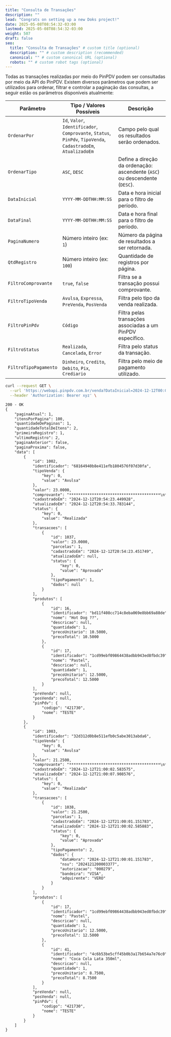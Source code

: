 ```yaml
---
title: "Consulta de Transações"
description: ""
lead: "Congrats on setting up a new Doks project!"
date: 2025-05-08T08:54:32-03:00
lastmod: 2025-05-08T08:54:32-03:00
weight: 507
draft: false
seo:
  title: "Consulta de Transações" # custom title (optional)
  description: "" # custom description (recommended)
  canonical: "" # custom canonical URL (optional)
  robots: "" # custom robot tags (optional)
---
```


Todas as transações realizadas por meio do PinPDV podem ser consultadas por meio da API do PinPDV. Existem diversos parâmetros que podem ser utilizados para ordenar, filtrar e controlar a paginação das consultas, a seguir estão os parâmetros disponíveis atualmente:

| Parâmetro             | Tipo / Valores Possíveis                                             | Descrição                                                                 |
|-----------------------|----------------------------------------------------------------------|---------------------------------------------------------------------------|
| `OrdenarPor`          | `Id`, `Valor`, `Identificador`, `Comprovante`, `Status`, `PinPdv`, `TipoVenda`, `CadastradoEm`, `AtualizadoEm` | Campo pelo qual os resultados serão ordenados.                           |
| `OrdenarTipo`         | `ASC`, `DESC`                                                        | Define a direção da ordenação: ascendente (`ASC`) ou descendente (`DESC`).|
| `DataInicial`         | `YYYY-MM-DDTHH:MM:SS`                                                | Data e hora inicial para o filtro de período.                            |
| `DataFinal`           | `YYYY-MM-DDTHH:MM:SS`                                                | Data e hora final para o filtro de período.                              |
| `PaginaNumero`        | Número inteiro (ex: `1`)                                             | Número da página de resultados a ser retornada.                          |
| `QtdRegistro`         | Número inteiro (ex: `100`)                                           | Quantidade de registros por página.                                      |
| `FiltroComprovante`   | `true`, `false`                                                      | Filtra se a transação possui comprovante.                                |
| `FiltroTipoVenda`     | `Avulsa`, `Expressa`, `PreVenda`, `PosVenda`                         | Filtra pelo tipo da venda realizada.                                     |
| `FiltroPinPdv`        | `Código`                                                             | Filtra pelas transações associadas a um PinPDV específico.               |
| `FiltroStatus`        | `Realizada`, `Cancelada`, `Error`                                    | Filtra pelo status da transação.                                         |
| `FiltroTipoPagamento` | `Dinheiro`, `Credito`, `Debito`, `Pix`, `Crediario`                 | Filtra pelo meio de pagamento utilizado.                                 |


```bash {title="Consulta de Transações"}
curl --request GET \
  --url 'https://webapi.pinpdv.com.br/venda?DataInicial=2024-12-12T00:00:00&DataFinal=2024-12-12T23:59:59' \
  --header 'Authorization: Bearer xyz' \
```

```txt {title="Exemplo de Retorno"}
200 - OK
{
	"paginaAtual": 1,
	"itensPorPagina": 100,
	"quantidadeDePaginas": 1,
	"quantidadeTotalDeItens": 2,
	"primeiroRegistro": 1,
	"ultimoRegistro": 2,
	"paginaAnterior": false,
	"paginaProxima": false,
	"data": [
		{
			"id": 1002,
			"identificador": "68164940b8e411efb1804576f07d30fa",
			"tipoVenda": {
				"key": 0,
				"value": "Avulsa"
			},
			"valor": 23.0000,
			"comprovante": "****************************************\n*                                      *\n*             HOMOLOGAÇÃO              *\n*                                      *\n****************************************\n*                                      *\n*         ESSE DOCUMENTO NÃO           *\n*          TEM VALOR FISCAL            *\n*                                      *\n****************************************\n\nRECEBEMOS SEU PAGAMENTO:\n\n--> 68164940b8e411efb1804576f07d30fa\"\n\n### VALOR: 23\n### ITENS: 2\n\n\n     RETIRE SEU DOCUMENTO FISCAL        \n      NO BALCÃO DE ATENDIMENTO          \n\n\nhttp://www.sefazexemplo.gov.br/nfce/qrcode?p=28170800156225000131650110000151341562040824|2|1|1|DC6AE2C2B9A992BE59679AC365E29922DE6B7511\n\n\n\nOBRIGADO\nVOLTE SEMPRE!\n\n",
			"cadastradoEm": "2024-12-12T20:54:23.449928",
			"atualizadoEm": "2024-12-12T20:54:33.783144",
			"status": {
				"key": 0,
				"value": "Realizada"
			},
			"transacoes": [
				{
					"id": 1037,
					"valor": 23.0000,
					"parcelas": 1,
					"cadastradoEm": "2024-12-12T20:54:23.451749",
					"atualizadoEm": null,
					"status": {
						"key": 0,
						"value": "Aprovada"
					},
					"tipoPagamento": 1,
					"dados": null
				}
			],
			"produtos": [
				{
					"id": 16,
					"identificador": "bd11f408cc714c8eba069e8bb69a88de",
					"nome": "Hot Dog ??",
					"descricao": null,
					"quantidade": 1,
					"precoUnitario": 10.5000,
					"precoTotal": 10.5000
				},
				{
					"id": 17,
					"identificador": "1cd99ebf09864438adbb943ed8fbdc39",
					"nome": "Pastel",
					"descricao": null,
					"quantidade": 1,
					"precoUnitario": 12.5000,
					"precoTotal": 12.5000
				}
			],
			"preVenda": null,
			"posVenda": null,
			"pinPdv": {
				"codigo": "421730",
				"nome": "TESTE"
			}
		},
		{
			"id": 1003,
			"identificador": "32d312d0b8e511efb0c5abe3013abda6",
			"tipoVenda": {
				"key": 0,
				"value": "Avulsa"
			},
			"valor": 21.2500,
			"comprovante": "****************************************\n*                                      *\n*             HOMOLOGAÇÃO              *\n*                                      *\n****************************************\n*                                      *\n*         ESSE DOCUMENTO NÃO           *\n*          TEM VALOR FISCAL            *\n*                                      *\n****************************************\n\nRECEBEMOS SEU PAGAMENTO:\n\n--> 32d312d0b8e511efb0c5abe3013abda6\"\n\n### VALOR: 21.25\n### ITENS: 2\n\n\n     RETIRE SEU DOCUMENTO FISCAL        \n      NO BALCÃO DE ATENDIMENTO          \n\n\nhttp://www.sefazexemplo.gov.br/nfce/qrcode?p=28170800156225000131650110000151341562040824|2|1|1|DC6AE2C2B9A992BE59679AC365E29922DE6B7511\n\n\n\nOBRIGADO\nVOLTE SEMPRE!\n\n",
			"cadastradoEm": "2024-12-12T21:00:02.583575",
			"atualizadoEm": "2024-12-12T21:00:07.908576",
			"status": {
				"key": 0,
				"value": "Realizada"
			},
			"transacoes": [
				{
					"id": 1038,
					"valor": 21.2500,
					"parcelas": 1,
					"cadastradoEm": "2024-12-12T21:00:01.151783",
					"atualizadoEm": "2024-12-12T21:00:02.585883",
					"status": {
						"key": 0,
						"value": "Aprovada"
					},
					"tipoPagamento": 2,
					"dados": {
						"dataHora": "2024-12-12T21:00:01.151783",
						"nsu": "2024121200003377",
						"autorizacao": "000279",
						"bandeira": "VISA",
						"adquirente": "VERO"
					}
				}
			],
			"produtos": [
				{
					"id": 17,
					"identificador": "1cd99ebf09864438adbb943ed8fbdc39",
					"nome": "Pastel",
					"descricao": null,
					"quantidade": 1,
					"precoUnitario": 12.5000,
					"precoTotal": 12.5000
				},
				{
					"id": 41,
					"identificador": "4c6b53be5cff45b0b3a17b654a7e76c0",
					"nome": "Coca Cola Lata 350ml",
					"descricao": null,
					"quantidade": 1,
					"precoUnitario": 8.7500,
					"precoTotal": 8.7500
				}
			],
			"preVenda": null,
			"posVenda": null,
			"pinPdv": {
				"codigo": "421730",
				"nome": "TESTE"
			}
		}
	]
}
```
